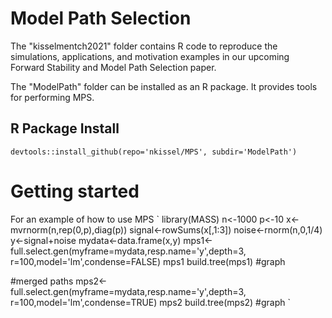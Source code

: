 # Model Path Selection
The "kisselmentch2021" folder contains R code to reproduce the simulations, applications, and motivation examples in our upcoming Forward Stability and Model Path Selection paper.

The "ModelPath" folder can be installed as an R package. It provides tools for performing MPS.
 
 ## R Package Install
`devtools::install_github(repo='nkissel/MPS', subdir='ModelPath')`

# Getting started
For an example of how to use MPS
`
library(MASS)
n<-1000
p<-10
x<-mvrnorm(n,rep(0,p),diag(p))
signal<-rowSums(x[,1:3])
noise<-rnorm(n,0,1/4)
y<-signal+noise
mydata<-data.frame(x,y)
mps1<-full.select.gen(myframe=mydata,resp.name='y',depth=3,
   r=100,model='lm',condense=FALSE)
mps1
build.tree(mps1) #graph

#merged paths
mps2<-full.select.gen(myframe=mydata,resp.name='y',depth=3,
   r=100,model='lm',condense=TRUE)
mps2
build.tree(mps2) #graph
`
